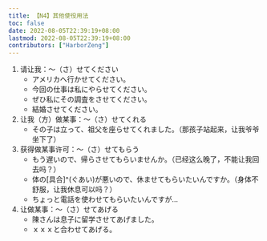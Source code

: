 ```yaml
---
title: 【N4】其他使役用法
toc: false
date: 2022-08-05T22:39:19+08:00
lastmod: 2022-08-05T22:39:19+08:00
contributors: ["HarborZeng"]
---
```


1. 请让我：～（さ）せてください
   - アメリカへ行かせてください。
   - 今回の仕事は私にやらせてください。
   - ぜひ私にその調査をさせてください。
   - 結婚させてください。
2. 让我（方）做某事：～（さ）せてくれる
   - その子は立って、祖父を座らせてくれました。（那孩子站起来，让我爷爷坐下了）
3. 获得做某事许可：～（さ）せてもらう
   - もう遅いので、帰らさせてもらいませんか。（已经这么晚了，不能让我回去吗？）
   - 体の[具合]^(ぐあい)が悪いので、休ませてもらいたいんですか。（身体不舒服，让我休息可以吗？）
   - ちょっと電話を使わせてもらいたいんですが…
4. 让做某事：～（さ）せてあげる
   - 陳さんは息子に留学させてあげました。
   - ｘｘｘと合わせてあげる。

